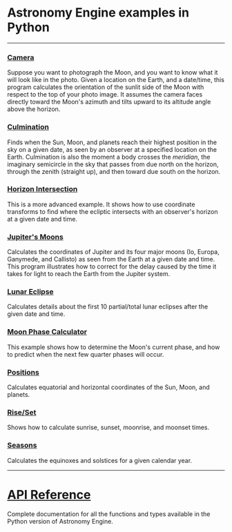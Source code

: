 # Astronomy Engine examples in Python

---

### [Camera](camera.py)
Suppose you want to photograph the Moon,
and you want to know what it will look like in the photo.
Given a location on the Earth, and a date/time,
this program calculates the orientation of the sunlit
side of the Moon with respect to the top of your
photo image. It assumes the camera faces directly
toward the Moon's azimuth and tilts upward to its
altitude angle above the horizon.

### [Culmination](culminate.py)
Finds when the Sun, Moon, and planets reach their highest position in the sky on a given date,
as seen by an observer at a specified location on the Earth.
Culmination is also the moment a body crosses the *meridian*, the imaginary semicircle
in the sky that passes from due north on the horizon, through the zenith (straight up),
and then toward due south on the horizon.

### [Horizon Intersection](horizon.py)
This is a more advanced example. It shows how to use coordinate
transforms to find where the ecliptic intersects with an observer's
horizon at a given date and time.

### [Jupiter's Moons](jupiter_moons.py)
Calculates the coordinates of Jupiter and its four major moons
(Io, Europa, Ganymede, and Callisto) as seen from the Earth
at a given date and time. This program illustrates how to correct
for the delay caused by the time it takes for light to reach
the Earth from the Jupiter system.

### [Lunar Eclipse](lunar_eclipse.py)
Calculates details about the first 10 partial/total lunar eclipses
after the given date and time.

### [Moon Phase Calculator](moonphase.py)
This example shows how to determine the Moon's current phase,
and how to predict when the next few quarter phases will occur.

### [Positions](positions.py)
Calculates equatorial and horizontal coordinates of the Sun, Moon, and planets.

### [Rise/Set](riseset.py)
Shows how to calculate sunrise, sunset, moonrise, and moonset times.

### [Seasons](seasons.py)
Calculates the equinoxes and solstices for a given calendar year.

---

# [API Reference](../../source/python/)
Complete documentation for all the functions and types available
in the Python version of Astronomy Engine.
